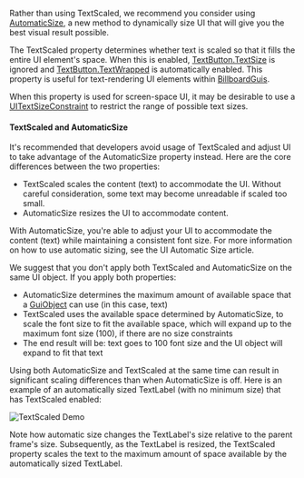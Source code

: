 Rather than using TextScaled, we recommend you consider using
[AutomaticSize](https://create.roblox.com/docs/reference/engine/classes/GuiObject#AutomaticSize), a new method to dynamically size
UI that will give you the best visual result possible.

The TextScaled property determines whether text is scaled so that it fills
the entire UI element's space. When this is enabled, [TextButton.TextSize](https://create.roblox.com/docs/reference/engine/classes/TextButton#TextSize)
is ignored and [TextButton.TextWrapped](https://create.roblox.com/docs/reference/engine/classes/TextButton#TextWrapped) is automatically enabled. This
property is useful for text-rendering UI elements within
[BillboardGuis](https://create.roblox.com/docs/reference/engine/classes/BillboardGui).

When this property is used for screen-space UI, it may be desirable to use
a [UITextSizeConstraint](https://create.roblox.com/docs/reference/engine/classes/UITextSizeConstraint) to restrict the range of possible text sizes.

#### TextScaled and AutomaticSize

It's recommended that developers avoid usage of TextScaled and adjust UI
to take advantage of the AutomaticSize property instead. Here are the core
differences between the two properties:

- TextScaled scales the content (text) to accommodate the UI. Without
  careful consideration, some text may become unreadable if scaled too
  small.
- AutomaticSize resizes the UI to accommodate content.

With AutomaticSize, you're able to adjust your UI to accommodate the
content (text) while maintaining a consistent font size. For more
information on how to use automatic sizing, see the UI Automatic Size
article.

We suggest that you don't apply both TextScaled and AutomaticSize on the
same UI object. If you apply both properties:

- AutomaticSize determines the maximum amount of available space that a
  [GuiObject](https://create.roblox.com/docs/reference/engine/classes/GuiObject) can use (in this case, text)
- TextScaled uses the available space determined by AutomaticSize, to
  scale the font size to fit the available space, which will expand up to
  the maximum font size (100), if there are no size constraints
- The end result will be: text goes to 100 font size and the UI object
  will expand to fit that text

Using both AutomaticSize and TextScaled at the same time can result in
significant scaling differences than when AutomaticSize is off. Here is an
example of an automatically sized TextLabel (with no minimum size) that
has TextScaled enabled:

![TextScaled Demo][1]

Note how automatic size changes the TextLabel's size relative to the
parent frame's size. Subsequently, as the TextLabel is resized, the
TextScaled property scales the text to the maximum amount of space
available by the automatically sized TextLabel.

[1]: https://prod.docsiteassets.roblox.com/assets/blt09c403ee1409b090/TextScaledDemo.gif